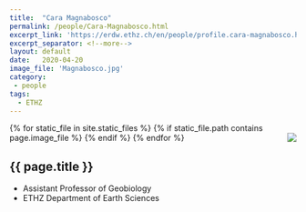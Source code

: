 ```yaml
---
title:  "Cara Magnabosco"
permalink: /people/Cara-Magnabosco.html
excerpt_link: 'https://erdw.ethz.ch/en/people/profile.cara-magnabosco.html'
excerpt_separator: <!--more-->
layout: default
date:   2020-04-20
image_file: 'Magnabosco.jpg'
category:
 - people
tags:
  - ETHZ
---
```


{% for static_file in site.static_files %}
  {% if static_file.path contains page.image_file %}
<img style="float: right; max-width: 60px;" src="{{ static_file.path | relative_url}}" />
  {% endif %}
{% endfor %}


## {{ page.title }}

* Assistant Professor of Geobiology  
* ETHZ Department of Earth Sciences  

<!--more-->
